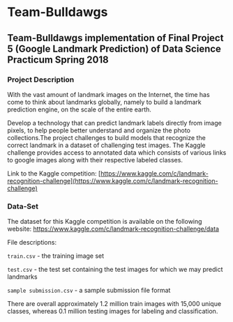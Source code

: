 # Team-Bulldawgs

## Team-Bulldawgs implementation of Final Project 5 (Google Landmark Prediction) of Data Science Practicum Spring 2018

### Project Description
With the vast amount of landmark images on the Internet, the time has come to think about landmarks globally, namely to build a landmark prediction engine, on the scale of the entire earth.

Develop a technology that can predict landmark labels directly from image pixels, to help people better understand and organize the photo collections.The project challenges to build models that recognize the correct landmark in a dataset of challenging test images. The Kaggle challenge provides access to annotated data which consists of various links to google images along with their respective labeled classes.

Link to the Kaggle competition: [https://www.kaggle.com/c/landmark-recognition-challenge](https://www.kaggle.com/c/landmark-recognition-challenge)

### Data-Set

The dataset for this Kaggle competition is available on the following website: 
https://www.kaggle.com/c/landmark-recognition-challenge/data

File descriptions:

`train.csv` - the training image set

`test.csv` - the test set containing the test images for which we may predict landmarks

`sample submission.csv` - a sample submission file format

There are overall approximately 1.2 million train images with 15,000 unique classes, whereas 0.1 million testing images for labeling and classification.
